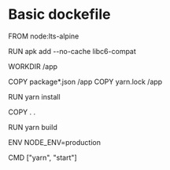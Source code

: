 # Basic dockefile

FROM node:lts-alpine

RUN apk add --no-cache libc6-compat

WORKDIR /app

COPY package*.json /app
COPY yarn.lock /app

RUN yarn install

COPY . .

RUN yarn build

ENV NODE_ENV=production

CMD ["yarn", "start"]
